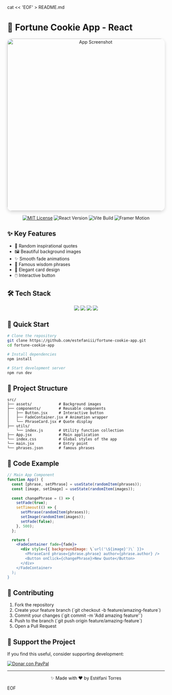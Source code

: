 cat << 'EOF' > README.md
# 🥠 Fortune Cookie App - React

<div align="center">
  <img src="https://github.com/user-attachments/assets/48640e82-c35c-4117-8390-8323fbdc74d2" width="550" style="border-radius:15px;box-shadow:0 4px 12px rgba(0,0,0,0.15)" alt="App Screenshot">
  
  [![MIT License](https://img.shields.io/badge/License-MIT-green.svg)](LICENSE)
  ![React Version](https://img.shields.io/badge/React-18+-61DAFB?logo=react)
  ![Vite Build](https://img.shields.io/badge/Build-Vite-646CFF?logo=vite)
  ![Framer Motion](https://img.shields.io/badge/Animation-Framer_Motion-0055FF?logo=framer)
</div>

## ✨ Key Features

- 🎲 Random inspirational quotes
- 🖼️ Beautiful background images
- ✨ Smooth fade animations
- 📜 Famous wisdom phrases
- 🎨 Elegant card design
- 🖱️ Interactive button

## 🛠️ Tech Stack

<div align="center">
  <img src="https://img.shields.io/badge/React-20232A?style=for-the-badge&logo=react&logoColor=61DAFB">
  <img src="https://img.shields.io/badge/Vite-B73BFE?style=for-the-badge&logo=vite&logoColor=FFD62E">
  <img src="https://img.shields.io/badge/Framer_Motion-0055FF?style=for-the-badge&logo=framer&logoColor=white">
  <img src="https://img.shields.io/badge/CSS3-1572B6?style=for-the-badge&logo=css3&logoColor=white">
</div>

## 🚀 Quick Start

```bash
# Clone the repository
git clone https://github.com/estefaniii/fortune-cookie-app.git
cd fortune-cookie-app

# Install dependencies
npm install

# Start development server
npm run dev
```

## 📂 Project Structure

```
src/
├── assets/            # Background images
├── components/        # Reusable components
│   ├── Button.jsx     # Interactive button
│   ├── FadeContainer.jsx # Animation wrapper
│   └── PhraseCard.jsx # Quote display
├── utils/
    └── index.js       # Utility function collection
├── App.jsx            # Main application
└── index.css          # Global styles of the app
└── main.jsx           # Entry point
└── phrases.json       # famous phrases
```

## 🎨 Code Example

```jsx
// Main App Component
function App() {
  const [phrase, setPhrase] = useState(randomItem(phrases));
  const [image, setImage] = useState(randomItem(images));
  
  const changePhrase = () => {
    setFade(true);
    setTimeout(() => {
      setPhrase(randomItem(phrases));
      setImage(randomItem(images));
      setFade(false);
    }, 500);
  };

  return (
    <FadeContainer fade={fade}>
      <div style={{ backgroundImage: \`url('\${image}')\` }}>
        <PhraseCard phrase={phrase.phrase} author={phrase.author} />
        <Button onClick={changePhrase}>New Quote</Button>
      </div>
    </FadeContainer>
  );
}
```

## 🤝 Contributing

1. Fork the repository
2. Create your feature branch (\`git checkout -b feature/amazing-feature\`)
3. Commit your changes (\`git commit -m 'Add amazing feature'\`)
4. Push to the branch (\`git push origin feature/amazing-feature\`)
5. Open a Pull Request

## 💖 Support the Project

If you find this useful, consider supporting development:

[![Donar con PayPal](https://img.shields.io/badge/Donar-PayPal-00457C?style=for-the-badge&logo=paypal)](https://paypal.me/estefanniii?country.x=PA&locale.x=es_XC)

---
<div align="center">
  <p>✨ Made with ❤️ by Estéfani Torres</p>
</div>
EOF
